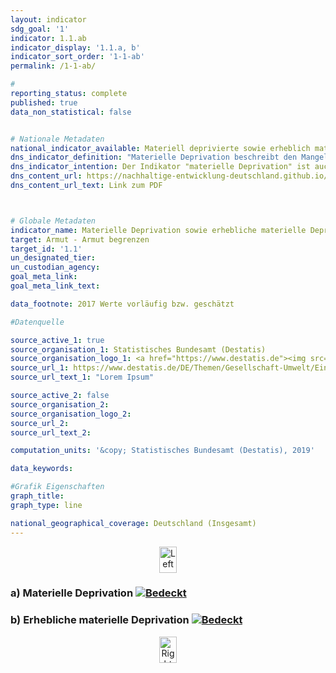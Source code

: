 ```yaml
---
layout: indicator                       
sdg_goal: '1'                       
indicator: 1.1.ab                       
indicator_display: '1.1.a, b'                       
indicator_sort_order: '1-1-ab'                       
permalink: /1-1-ab/                       

#                       
reporting_status: complete                       
published: true                       
data_non_statistical: false                       


# Nationale Metadaten                       
national_indicator_available: Materiell deprivierte sowie erheblich materiell deprivierte Personen  
dns_indicator_definition: "Materielle Deprivation beschreibt den Mangel an bestimmten Gebrauchsgütern und den unfreiwilligen Verzicht auf ausgewählten Konsum aus finanziellen Gründen. Die beiden Indikatoren geben den Anteil der Personen an der Gesamtbevölkerung an, die als materiell depriviert (1.1.a) bzw. als erheblich materiell depriviert (1.1.b) gelten. Die (erhebliche) materielle Entbehrung trifft für alle Menschen zu, deren Haushalt von neun vorgegebenen Kriterien, die die finanziellen Einschränkungen des Haushalts widerspiegeln, mindestens drei (erheblich materiell depriviert: mindestens vier) erfüllt."                     
dns_indicator_intention: Der Indikator "materielle Deprivation" ist auch Teil der ausführlichen Armuts- und Reichtumsberichterstattung der Bundesregierung. Durch die Identifikation individueller Mangelsituationen soll er stellvertretend zur Abbildung armutsgefährdeter Lebenslagen dienen. Daher soll der Prozentsatz der Personen, die materiell depriviert bzw. erheblich materiell depriviert sind, jeweils unter dem Niveau in der Europäischen Union liegen.  
dns_content_url: https://nachhaltige-entwicklung-deutschland.github.io/open-sdg-site-starter/public/content/1.1.a,b.pdf
dns_content_url_text: Link zum PDF                    



# Globale Metadaten                       
indicator_name: Materielle Deprivation sowie erhebliche materielle Deprivation                       
target: Armut - Armut begrenzen                       
target_id: '1.1'                       
un_designated_tier:                        
un_custodian_agency:                        
goal_meta_link:                        
goal_meta_link_text:                        

data_footnote: 2017 Werte vorläufig bzw. geschätzt

#Datenquelle                       

source_active_1: true
source_organisation_1: Statistisches Bundesamt (Destatis)
source_organisation_logo_1: <a href="https://www.destatis.de"><img src="https://g205sdgs.github.io/sdg-indicators/public/logos/destatis.png" alt="Logo Destatis" /></a>
source_url_1: https://www.destatis.de/DE/Themen/Gesellschaft-Umwelt/Einkommen-Konsum-Lebensbedingungen/Lebensbedingungen-Armutsgefaehrdung/_inhalt.html#sprg233586
source_url_text_1: "Lorem Ipsum"                        

source_active_2: false                       
source_organisation_2:                        
source_organisation_logo_2:                        
source_url_2:                        
source_url_text_2:                        

computation_units: '&copy; Statistisches Bundesamt (Destatis), 2019'                       

data_keywords:                        

#Grafik Eigenschaften                       
graph_title:                        
graph_type: line                       

national_geographical_coverage: Deutschland (Insgesamt)
---
```

<div class="row">
  <div class="col-xs-3 col-md-2 col-lg-1" align="center">
    <a href="https://nachhaltige-entwicklung-deutschland.github.io/open-sdg-site-starter/17-3-a/">
      <img src="https://g205sdgs.github.io/sdg-indicators/assets/img/left_right/left-1.png" alt="Left" height="42" width="28" align="middle" />
    </a>
  </div>
  <div class="col-xs-6 col-md-8 col-lg-10">
    <h3>a) Materielle Deprivation
      <a href="https://nachhaltige-entwicklung-deutschland.github.io/open-sdg-site-starter/status/"><img src="https://g205sdgs.github.io/sdg-indicators/public/Wettersymbole/Bedeckt.png" alt="Bedeckt" />
      </a>
    </h3>
    <h3>b) Erhebliche materielle Deprivation
      <a href="https://nachhaltige-entwicklung-deutschland.github.io/open-sdg-site-starter/status/"><img src="https://g205sdgs.github.io/sdg-indicators/public/Wettersymbole/Bedeckt.png" alt="Bedeckt" />
      </a>
    </h3>
  </div>
  <div class="col-xs-3 col-md-2 col-lg-1" align="center">
    <a href="https://nachhaltige-entwicklung-deutschland.github.io/open-sdg-site-starter/2-1-a/">
      <img src="https://g205sdgs.github.io/sdg-indicators/assets/img/left_right/right-1.png" alt="Right" height="42" width="28" align="middle" />
    </a>
  </div>
</div>
